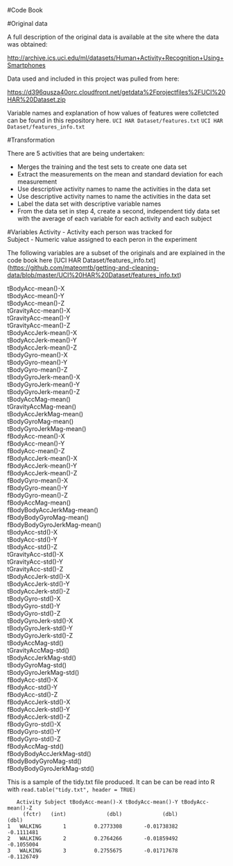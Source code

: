#Code Book

#Original data

A full description of the original data is available at the site where the data was obtained: 

http://archive.ics.uci.edu/ml/datasets/Human+Activity+Recognition+Using+Smartphones

Data used and included in this project was pulled from here: 

https://d396qusza40orc.cloudfront.net/getdata%2Fprojectfiles%2FUCI%20HAR%20Dataset.zip

Variable names and explanation of how values of features were colletcted can be found in this repository here. 
`UCI HAR Dataset/features.txt`
`UCI HAR Dataset/features_info.txt`

#Transformation

There are 5 activities that are being undertaken:
<ul>
  <li>Merges the training and the test sets to create one data set</li>
  <li>Extract the measurements on the mean and standard deviation for each measurement</li>
  <li>Use descriptive activity names to name the activities in the data set</li>
  <li>Use descriptive activity names to name the activities in the data set</li>
  <li>Label the data set with descriptive variable names</li>
  <li>From the data set in step 4, create a second, independent tidy data set with the average of each variable for each activity and each subject</li>
</ul>

#Variables
Activity - Activity each person was tracked for <br/>
Subject - Numeric value assigned to each peron in the experiment <br/>

The following variables are a subset of the originals and are explained in the code book here [UCI HAR Dataset/features_info.txt]
(https://github.com/mateomtb/getting-and-cleaning-data/blob/master/UCI%20HAR%20Dataset/features_info.txt)<br/>

tBodyAcc-mean()-X <br/>
tBodyAcc-mean()-Y <br/>
tBodyAcc-mean()-Z <br/>
tGravityAcc-mean()-X <br/>
tGravityAcc-mean()-Y <br/>
tGravityAcc-mean()-Z <br/>
tBodyAccJerk-mean()-X <br/>
tBodyAccJerk-mean()-Y <br/>
tBodyAccJerk-mean()-Z <br/>
tBodyGyro-mean()-X <br/>
tBodyGyro-mean()-Y <br/>
tBodyGyro-mean()-Z <br/>
tBodyGyroJerk-mean()-X <br/>
tBodyGyroJerk-mean()-Y <br/>
tBodyGyroJerk-mean()-Z <br/>
tBodyAccMag-mean() <br/>
tGravityAccMag-mean() <br/>
tBodyAccJerkMag-mean() <br/>
tBodyGyroMag-mean() <br/>
tBodyGyroJerkMag-mean() <br/>
fBodyAcc-mean()-X <br/>
fBodyAcc-mean()-Y <br/>
fBodyAcc-mean()-Z <br/>
fBodyAccJerk-mean()-X <br/>
fBodyAccJerk-mean()-Y <br/>
fBodyAccJerk-mean()-Z <br/>
fBodyGyro-mean()-X <br/>
fBodyGyro-mean()-Y <br/>
fBodyGyro-mean()-Z <br/>
fBodyAccMag-mean() <br/>
fBodyBodyAccJerkMag-mean() <br/>
fBodyBodyGyroMag-mean() <br/>
fBodyBodyGyroJerkMag-mean() <br/>
tBodyAcc-std()-X <br/>
tBodyAcc-std()-Y <br/>
tBodyAcc-std()-Z <br/>
tGravityAcc-std()-X <br/>
tGravityAcc-std()-Y <br/>
tGravityAcc-std()-Z <br/>
tBodyAccJerk-std()-X <br/>
tBodyAccJerk-std()-Y <br/>
tBodyAccJerk-std()-Z <br/>
tBodyGyro-std()-X <br/>
tBodyGyro-std()-Y <br/>
tBodyGyro-std()-Z <br/>
tBodyGyroJerk-std()-X <br/>
tBodyGyroJerk-std()-Y <br/>
tBodyGyroJerk-std()-Z <br/>
tBodyAccMag-std() <br/>
tGravityAccMag-std() <br/>
tBodyAccJerkMag-std() <br/>
tBodyGyroMag-std() <br/>
tBodyGyroJerkMag-std() <br/>
fBodyAcc-std()-X <br/>
fBodyAcc-std()-Y <br/>
fBodyAcc-std()-Z <br/>
fBodyAccJerk-std()-X <br/>
fBodyAccJerk-std()-Y <br/>
fBodyAccJerk-std()-Z <br/>
fBodyGyro-std()-X <br/>
fBodyGyro-std()-Y <br/>
fBodyGyro-std()-Z <br/>
fBodyAccMag-std() <br/>
fBodyBodyAccJerkMag-std() <br/>
fBodyBodyGyroMag-std() <br/>
fBodyBodyGyroJerkMag-std() <br/>


This is a sample of the tidy.txt file produced. It can be can be read into R with `read.table("tidy.txt", header = TRUE)`

```
   Activity Subject tBodyAcc-mean()-X tBodyAcc-mean()-Y tBodyAcc-mean()-Z
     (fctr)   (int)             (dbl)             (dbl)             (dbl)
1   WALKING       1         0.2773308       -0.01738382        -0.1111481
2   WALKING       2         0.2764266       -0.01859492        -0.1055004
3   WALKING       3         0.2755675       -0.01717678        -0.1126749
```


